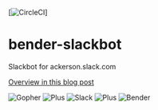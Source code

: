 [![CircleCI](https://circleci.com/gh/danackerson/bender-slackbot.svg?style=svg&circle-token=8a0ab61a0e6ab419545379d6f977e60a0a82ece9)]

# bender-slackbot
Slackbot for ackerson.slack.com

[Overview in this blog post](http://www.agileweboperations.com/write-your-own-slack-chatbot-in-golang)

![Gopher](https://camo.githubusercontent.com/bc8853eda7cbe8b23b35b6b607b15367af9c3c36/68747470733a2f2f7261772e6769746875622e636f6d2f676f6c616e672d73616d706c65732f676f706865722d766563746f722f6d61737465722f676f706865722d66726f6e742e706e67) ![Plus](http://icons.iconarchive.com/icons/icons8/ios7/64/User-Interface-Plus-icon.png) ![Slack](https://a.slack-edge.com/0180/img/icons/app-256.png) ![Plus](http://icons.iconarchive.com/icons/icons8/ios7/64/User-Interface-Plus-icon.png) ![Bender](http://www.freelogovectors.net/wp-content/uploads/2012/04/bender.png)
